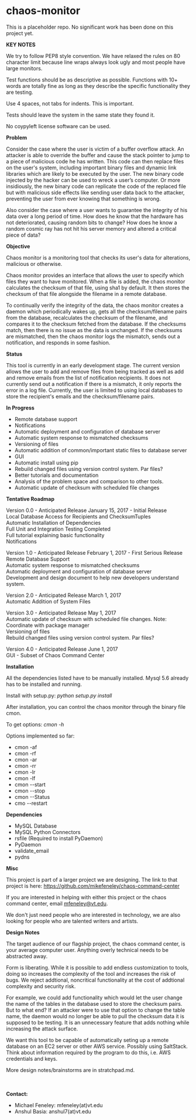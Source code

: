 # chaos-monitor
This is a placeholder repo. No significant work has been done on this project yet.

**KEY NOTES**

We try to follow PEP8 style convention. We have relaxed the rules on 80 character limit because line wraps always look ugly and most people have large monitors.

Test functions should be as descriptive as possible. Functions with 10+ words are totally fine as long as they describe the specific functionality they are testing.

Use 4 spaces, not tabs for indents. This is important.

Tests should leave the system in the same state they found it.

No coypyleft license software can be used.

**Problem**

Consider the case where the user is victim of a buffer overflow attack. An attacker is able to override the buffer and cause the stack pointer to jump to a piece of malicious code he has written. This code can then replace files on the user's system, including important binary files and dynamic link libraries which are likely to be executed by the user. The new binary code injected by the hacker can be used to wreck a user’s computer. Or more insidiously, the new binary code can replicate the code of the replaced file but with malicious side effects like sending user data back to the attacker, preventing the user from ever knowing that something is wrong.

Also consider the case where a user wants to guarantee the integrity of his data over a long period of time. How does he know that the hardware has not deteriorated, causing random bits to change? How does he know a random cosmic ray has not hit his server memory and altered a critical piece of data?

**Objective**

Chaos monitor is a monitoring tool that checks its user's data for alterations, malicious or otherwise.

Chaos monitor provides an interface that allows the user to specify which files they want to have monitored. When a file is added, the chaos monitor calculates the checksum of that file, using sha1 by default. It then stores the checksum of that file alongside the filename in a remote database. 

To continually verify the integrity of the data, the chaos monitor creates a daemon which periodically wakes up, gets all the checksum/filename pairs from the database, recalculates the checksum of the filename, and compares it to the checksum fetched from the database. If the checksums match, then there is no issue as the data is unchanged. If the checksums are mismatched, then the chaos monitor logs the mismatch, sends out a notification, and responds in some fashion. 

**Status**

This tool is currently in an early development stage. The current version allows the user to add and remove files from being tracked as well as add and remove emails from the list of notification recipients. It does not currently send out a notification if there is a mismatch, it only reports the error in a log file. Currently, the user is limited to using local databases to store the recipient's emails and the checksum/filename pairs. 

**In Progress**

- Remote database support  
- Notifications  
- Automatic deployment and configuration of database server  
- Automatic system response to mismatched checksums  
- Versioning of files  
- Automatic addition of common/important static files to database server  
- GUI  
- Automatic install using pip  
- Rebuild changed files using version control system. Par files?  
- Better tutorials and documentation  
- Analysis of the problem space and comparison to other tools.  
- Automatic update of checksum with scheduled file changes

**Tentative Roadmap**

Version 0.0 - Anticipated Release January 15, 2017 - Initial Release  
Local Database Access for Recipients and ChecksumTuples  
Automatic Installation of Dependencies  
Full Unit and Integration Testing Completed  
Full tutorial explaining basic functionality  
Notifications  
  
Version 1.0 - Anticipated Release February 1, 2017 - First Serious Release  
Remote Database Support  
Automatic system response to mismatched checksums  
Automatic deployment and configuration of database server  
Development and design document to help new developers understand system.  

Version 2.0 - Anticipated Release March 1, 2017  
Automatic Addition of System Files  

Version 3.0 - Anticipated Release May 1, 2017  
Automatic update of checksum with scheduled file changes. Note: Coordinate with package manager  
Versioning of files  
Rebuild changed files using version control system. Par files?  

Version 4.0 - Anticipated Release June 1, 2017  
GUI - Subset of Chaos Command Center  
  
**Installation**

All the dependencies listed have to be manually installed. Mysql 5.6 already has to be installed and running.

Install with setup.py:   _python setup.py install_

After installation, you can control the chaos monitor through the binary file cmon. 

To get options:   _cmon -h_ 

Options implemented so far:
- cmon -af <filename>
- cmon -rf <filename>
- cmon -ar <email>
- cmon -rr <email>
- cmon -lr
- cmon -lf
- cmon --start
- cmon --stop
- cmon --Status
- cmo --restart

**Dependencies**

- MySQL Database  
- MySQL Python Connectors
- rsfile (Required to install PyDaemon)  
- PyDaemon  
- validate_email  
- pydns  

**Misc**

This project is part of a larger project we are designing. The link to that project is here: https://github.com/mikefeneley/chaos-command-center

If you are interested in helping with either this project or the chaos command center, email mfeneley@vt.edu. 

We don't just need people who are interested in technology, we are also looking for people who are talented writers and artists.



**Design Notes**

The target audience of our flagship project, the chaos command center, is your average computer user. Anything overly technical needs to be abstracted away. 

Form is liberating. While it is possible to add endless customization to tools, doing so increases the complexity of the tool and increases the risk of bugs. We reject addtional, noncritical functionality at the cost of addtional complexity and security risk.

For example, we could add functionality which would let the user change the name of the tables in the database used to store the checksum pairs. But to what end? If an attacker were to use that option to change the table name, the daemon would no longer be able to pull the checksum data it is supposed to be testing. It is an unnecessary feature that adds nothing while increasing the attack surface. 

We want this tool to be capable of automatically seting up a remote database on an EC2 server or other AWS service. Possibly using SaltStack. Think about information required by the program to do this, i.e. AWS credentials and keys.

More design notes/brainstorms are in stratchpad.md.

<br>
<br>
<b>Contact:</b>
<ul>
<li>Michael Feneley: mfeneley(at)vt.edu</li>
<li>Anshul Basia: anshul7(at)vt.edu</li>
</ul>
